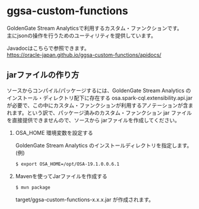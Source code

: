 # ggsa-custom-functions

GoldenGate Stream Analyticsで利用するカスタム・ファンクションです。  
主にjsonの操作を行うためのユーティリティを提供しています。  

Javadocはこちらで参照できます。  
<https://oracle-japan.github.io/ggsa-custom-functions/apidocs/>

## jarファイルの作り方

ソースからコンパイル/パッケージするには、GoldenGate Stream Analytics のインストール・ディレクトリ配下に存在する osa.spark-cql.extensibility.api.jar が必要で、この中にカスタム・ファンクションが利用するアノテーションが含まれます。という訳で、パッケージ済みのカスタム・ファンクション jar ファイルを直接提供できませんので、ソースから jarファイルを作成してください。

1. OSA_HOME 環境変数を設定する

    GoldenGate Stream Analytics のインストールディレクトリを指定します。  
    (例)

    ```bash
    $ export OSA_HOME=/opt/OSA-19.1.0.0.6.1
    ```

2. Mavenを使ってJarファイルを作成する  

    ```bash
    $ mvn package
    ```

    target/ggsa-custom-functions-x.x.x.jar が作成されます。



